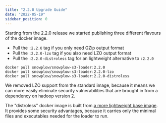 ```yaml
---
title: "2.2.0 Upgrade Guide"
date: "2022-05-19"
sidebar_position: 0
---
```


Starting from the 2.2.0 release we started publishing three different flavours of the docker image.

- Pull the `:2.2.0` tag if you only need GZip output format
- Pull the `:2.2.0-lzo` tag if you also need LZO output format
- Pull the `:2.2.0-distroless` tag for an lightweight alternative to `:2.2.0`

```
docker pull snowplow/snowplow-s3-loader:2.2.0
docker pull snowplow/snowplow-s3-loader:2.2.0-lzo
docker pull snowplow/snowplow-s3-loader:2.2.0-distroless
```

We removed LZO support from the standard image, because it means we can more easily eliminate security vulnerabilities that are brought in from a dependency on hadoop version 2.

The "distroless" docker image is built from [a more lightweight base image](https://github.com/GoogleContainerTools/distroless). It provides some security advantages, because it carries only the minimal files and executables needed for the loader to run.
